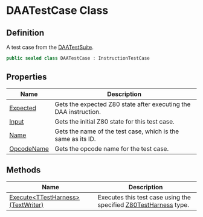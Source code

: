 # DAATestCase Class
## Definition

A test case from the [DAATestSuite](MrKWatkins.EmulatorTestSuites.Z80.Instruction.DAA.DAATestSuite.md).

```c#
public sealed class DAATestCase : InstructionTestCase
```

## Properties

| Name | Description |
| ---- | ----------- |
| [Expected](MrKWatkins.EmulatorTestSuites.Z80.Instruction.DAA.DAATestCase.Expected.md) | Gets the expected Z80 state after executing the DAA instruction. |
| [Input](MrKWatkins.EmulatorTestSuites.Z80.Instruction.DAA.DAATestCase.Input.md) | Gets the initial Z80 state for this test case. |
| [Name](MrKWatkins.EmulatorTestSuites.Z80.Instruction.DAA.DAATestCase.Name.md) | Gets the name of the test case, which is the same as its ID. |
| [OpcodeName](MrKWatkins.EmulatorTestSuites.Z80.Instruction.DAA.DAATestCase.OpcodeName.md) | Gets the opcode name for the test case. |

## Methods

| Name | Description |
| ---- | ----------- |
| [Execute&lt;TTestHarness&gt;(TextWriter)](MrKWatkins.EmulatorTestSuites.Z80.Instruction.DAA.DAATestCase.Execute.md) | Executes this test case using the specified [Z80TestHarness](MrKWatkins.EmulatorTestSuites.Z80.Z80TestHarness.md) type. |

